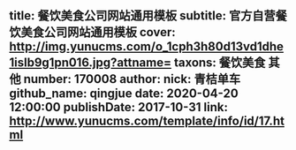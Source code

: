 title: 餐饮美食公司网站通用模板
subtitle: 官方自营餐饮美食公司网站通用模板
cover: http://img.yunucms.com/o_1cph3h80d13vd1dhe1islb9g1pn016.jpg?attname=
taxons: 餐饮美食 其他
number: 170008
author:
  nick: 青桔单车
  github_name: qingjue
date: 2020-04-20 12:00:00
publishDate: 2017-10-31
link: http://www.yunucms.com/template/info/id/17.html
---
